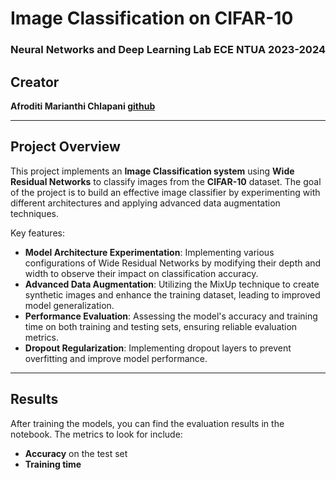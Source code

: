 # Image Classification on CIFAR-10
### Neural Networks and Deep Learning Lab ECE NTUA 2023-2024

## Creator

 **Afroditi Marianthi Chlapani [github](https://github.com/ntua-el20889)** 

---

## Project Overview

This project implements an **Image Classification system** using **Wide Residual Networks** to classify images from the **CIFAR-10** dataset. The goal of the project is to build an effective image classifier by experimenting with different architectures and applying advanced data augmentation techniques.

Key features:
- **Model Architecture Experimentation**: Implementing various configurations of Wide Residual Networks by modifying their depth and width to observe their impact on classification accuracy.
- **Advanced Data Augmentation**: Utilizing the MixUp technique to create synthetic images and enhance the training dataset, leading to improved model generalization.
- **Performance Evaluation**: Assessing the model's accuracy and training time on both training and testing sets, ensuring reliable evaluation metrics.
- **Dropout Regularization**: Implementing dropout layers to prevent overfitting and improve model performance.

---

## Results
After training the models, you can find the evaluation results in the notebook. The metrics to look for include:
- **Accuracy** on the test set
- **Training time**

